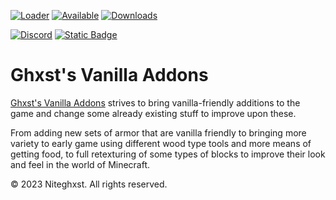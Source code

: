 [![Loader](https://img.shields.io/badge/Forge-%20?style=for-the-badge&label=Loader&labelColor=E04E14&color=2D2D2D)](https://files.minecraftforge.net/net/minecraftforge/forge/)
[![Available](https://img.shields.io/badge/1.20.X-%20?style=for-the-badge&label=Available&labelColor=E04E14&color=2D2D2D)](https://www.curseforge.com/minecraft/mc-mods/ghxsts-vanilla-addons)
[![Downloads](https://cf.way2muchnoise.eu/full_932477_downloads.svg?badge_style=for_the_badge)](https://www.curseforge.com/minecraft/mc-mods/ghxsts-vanilla-addons)

[![Discord](https://img.shields.io/discord/1080344791310680094.svg?style=for-the-badge&logo=discord&logoColor=white&label=chat&color=5865f2&link=https%3A%2F%2Fdiscord.gg%2FhpXgBKmp9Y)](https://discord.gg/hpXgBKmp9Y) 
[![Static Badge](https://img.shields.io/badge/%20-%20?style=for-the-badge&logo=patreon&label=Patreon&labelColor=F96854&color=052D49&link=https%3A%2F%2Fwww.patreon.com%2FNiteghxstDonations)](https://www.patreon.com/NiteghxstDonations)


# Ghxst's Vanilla Addons
[Ghxst's Vanilla Addons](https://www.curseforge.com/minecraft/mc-mods/ghxsts-vanilla-addons) 
strives to bring vanilla-friendly additions to the game and change some 
already existing stuff to improve upon these.

From adding new sets of armor that are vanilla friendly to bringing more 
variety to early game using different wood type tools and more means of 
getting food, to full retexturing of some types of blocks to improve 
their look and feel in the world of Minecraft.

© 2023 Niteghxst. All rights reserved.
